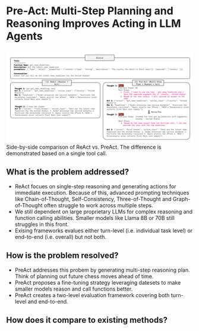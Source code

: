 # Pre-Act: Multi-Step Planning and Reasoning Improves Acting in LLM Agents
<img src="../media/react-vs-preact.png" width=600 />
Side-by-side comparison of ReAct vs. PreAct. The difference is demonstrated based on a single tool call.

## What is the problem addressed?
* ReAct focues on single-step reasoning and generating actions for immediate execution. Because of this, advanced prompting techniques like Chain-of-Thought, Self-Consistency, Three-of-Thought and Graph-of-Thought often struggle to work across multiple steps.
* We still dependent on large proprietary LLMs for complex reasoning and function calling abilities. Smaller models like Llama 8B or 70B still struggles in this front.
* Exising frameworks evalues either turn-level (i.e. individual task level) or end-to-end (i.e. overall) but not both.

## How is the problem resolved?
* PreAct addresses this probem by generating multi-step reasoning plan. Think of planning out future chess moves ahead of time.
* PreAct proposes a fine-tuning strategy leveraging datesets to make smaller models reason and call functions better.
* PreAct creates a two-level evaluation framework covering both turn-level and end-to-end.

## How does it compare to existing methods?
